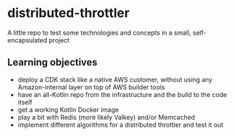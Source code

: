 # distributed-throttler
A little repo to test some technologies and concepts in a small, self-encapsulated project

## Learning objectives
- deploy a CDK stack like a native AWS customer, without using any Amazon-internal layer on top of AWS builder tools
- have an all-Kotlin repo from the infrastructure and the build to the code itself
- get a working Kotlin Docker image
- play a bit with Redis (more likely Valkey) and/or Memcached
- implement different algorithms for a distributed throttler and test it out
